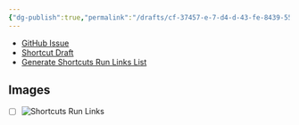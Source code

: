 ```yaml
---
{"dg-publish":true,"permalink":"/drafts/cf-37457-e-7-d4-d-43-fe-8439-55-af-4047-afb-7/","dgHomeLink":true,"dgPassFrontmatter":false}
---
```


- [GitHub Issue](https://github.com/extratone/bilge/issues/311)
- [Shortcut Draft](drafts://open?uuid=047AA7EA-FCD4-4678-91E3-6E405BC0A3DE)
- [Generate Shortcuts Run Links List](https://routinehub.co/shortcut/11143)


## Images
- [ ] ![Shortcuts Run Links](https://user-images.githubusercontent.com/43663476/155768732-03ca73a9-9b18-414f-ae86-a27bbe01ce04.png)
